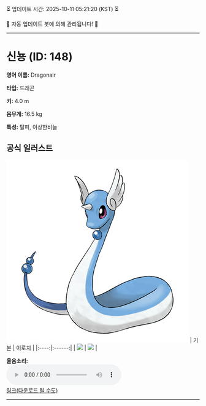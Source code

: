 
⏳ 업데이트 시간: 2025-10-11 05:21:20 (KST) ⏳

🤖 자동 업데이트 봇에 의해 관리됩니다! 🤖

---

# 신뇽 (ID: 148)
**영어 이름:** Dragonair

**타입:** 드래곤

**키:** 4.0 m

**몸무게:** 16.5 kg

**특성:** 탈피, 이상한비늘

## 공식 일러스트
![](https://raw.githubusercontent.com/PokeAPI/sprites/master/sprites/pokemon/other/official-artwork/148.png)
| 기본 | 이로치 |
|:----:|:------:|
| <img src="http://play.pokemonshowdown.com/sprites/ani/dragonair.gif" width="200"> | <img src="http://play.pokemonshowdown.com/sprites/ani-shiny/dragonair.gif" width="200"> |

**울음소리:**<br><audio controls src="https://raw.githubusercontent.com/PokeAPI/cries/main/cries/pokemon/latest/148.ogg"></audio><br> [링크(다운로드 될 수도)](https://raw.githubusercontent.com/PokeAPI/cries/main/cries/pokemon/latest/148.ogg)


---
